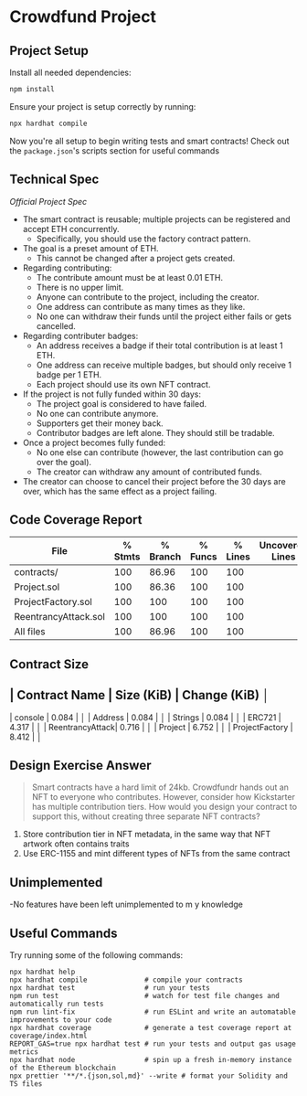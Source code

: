# Crowdfund Project

## Project Setup

Install all needed dependencies:

```bash
npm install
```

Ensure your project is setup correctly by running:

```bash
npx hardhat compile
```

Now you're all setup to begin writing tests and smart contracts! Check out the `package.json`'s scripts section for useful commands

## Technical Spec
<!-- Here you should list the technical requirements of the project. These should include the points given in the project spec, but will go beyond what is given in the spec because that was written by a non-technical client who leaves it up to you to fill in the spec's details -->

*Official Project Spec*
- The smart contract is reusable; multiple projects can be registered and accept ETH concurrently.
  - Specifically, you should use the factory contract pattern.
- The goal is a preset amount of ETH.
  - This cannot be changed after a project gets created.
- Regarding contributing:
  - The contribute amount must be at least 0.01 ETH.
  - There is no upper limit.
  - Anyone can contribute to the project, including the creator.
  - One address can contribute as many times as they like.
  - No one can withdraw their funds until the project either fails or gets cancelled.
- Regarding contributer badges:
  - An address receives a badge if their total contribution is at least 1 ETH.
  - One address can receive multiple badges, but should only receive 1 badge per 1 ETH.
  - Each project should use its own NFT contract.
- If the project is not fully funded within 30 days:
  - The project goal is considered to have failed.
  - No one can contribute anymore.
  - Supporters get their money back.
  - Contributor badges are left alone. They should still be tradable.
- Once a project becomes fully funded:
  - No one else can contribute (however, the last contribution can go over the goal).
  - The creator can withdraw any amount of contributed funds.
- The creator can choose to cancel their project before the 30 days are over, which has the same effect as a project failing.

## Code Coverage Report
<!-- Copy + paste your coverage report here before submitting your project -->
<!-- You can see how to generate a coverage report in the "Solidity Code Coverage" section located here: -->
<!-- https://learn.0xmacro.com/training/project-crowdfund/p/4 -->
|File                 |  % Stmts | % Branch |  % Funcs |  % Lines |Uncovered Lines |
|---------------------|----------|----------|----------|----------|----------------|
|contracts/            |      100 |    86.96 |      100 |      100 |                |
|  Project.sol          |      100 |    86.36 |      100 |      100 |                |
|  ProjectFactory.sol   |      100 |      100 |      100 |      100 |                |
|  ReentrancyAttack.sol |      100 |      100 |      100 |      100 |                |
|All files              |      100 |    86.96 |      100 |      100 |                |

## Contract Size

 |  Contract Name   |  Size (KiB)  |  Change (KiB)  │
 ---------------------------------------------------
 |  console         |       0.084  |                │
 |  Address         |       0.084  |                │
 |  Strings         |       0.084  |                │
 |  ERC721          |       4.317  |                │
 |  ReentrancyAttack|       0.716  |                │
 |  Project         |       6.752  |                │
 |  ProjectFactory  |       8.412  |                │

## Design Exercise Answer
<!-- Answer the Design Exercise. -->
<!-- In your answer: (1) Consider the tradeoffs of your design, and (2) provide some pseudocode, or a diagram, to illustrate how one would get started. -->
> Smart contracts have a hard limit of 24kb. Crowdfundr hands out an NFT to everyone who contributes. However, consider how Kickstarter has multiple contribution tiers. How would you design your contract to support this, without creating three separate NFT contracts?

1. Store contribution tier in NFT metadata, in the same way that NFT artwork often contains traits
2. Use ERC-1155 and mint different types of NFTs from the same contract

## Unimplemented

-No features have been left unimplemented to m y knowledge

## Useful Commands

Try running some of the following commands:

```shell
npx hardhat help
npx hardhat compile              # compile your contracts
npx hardhat test                 # run your tests
npm run test                     # watch for test file changes and automatically run tests
npm run lint-fix                 # run ESLint and write an automatable improvements to your code
npx hardhat coverage             # generate a test coverage report at coverage/index.html
REPORT_GAS=true npx hardhat test # run your tests and output gas usage metrics
npx hardhat node                 # spin up a fresh in-memory instance of the Ethereum blockchain
npx prettier '**/*.{json,sol,md}' --write # format your Solidity and TS files
```
